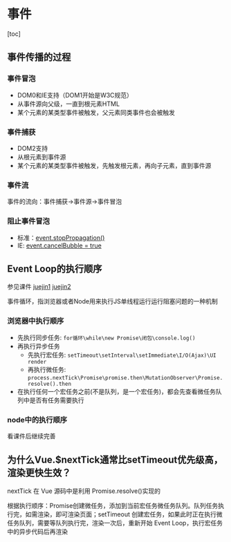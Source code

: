 # 事件

[toc]

## 事件传播的过程

### 事件冒泡

- DOM0和IE支持（DOM1开始是W3C规范）
- 从事件源向父级，一直到根元素HTML
- 某个元素的某类型事件被触发，父元素同类事件也会被触发

### 事件捕获

- DOM2支持
- 从根元素到事件源
- 某个元素的某类型事件被触发，先触发根元素，再向子元素，直到事件源

### 事件流

事件的流向：事件捕获->事件源->事件冒泡

### 阻止事件冒泡

- 标准：[event.stopPropagation()](https://developer.mozilla.org/zh-CN/docs/Web/API/Event/stopPropagation)
- IE: [event.cancelBubble = true](https://developer.mozilla.org/zh-CN/docs/Web/API/Event/cancelBubble)

## Event Loop的执行顺序

参见课件 [juejin1](https://juejin.cn/post/6844904149700575239) [juejin2](https://juejin.cn/post/7001881781125251086)

事件循环，指浏览器或者Node用来执行JS单线程运行运行阻塞问题的一种机制

### 浏览器中执行顺序

- 先执行同步任务: `for循环\while\new Promise\闭包\console.log()`
- 再执行异步任务
  - 先执行宏任务: `setTimeout\setInterval\setImmediate\I/O(Ajax)\UI render`
  - 再执行微任务: `process.nextTick\Promise\promise.then\MutationObserver\Promise.resolve().then`
- 在执行任何一个宏任务之前(不是队列，是一个宏任务)，都会先查看微任务队列中是否有任务需要执行

### node中的执行顺序

看课件后继续完善

## 为什么Vue.$nextTick通常比setTimeout优先级高，渲染更快生效？

nextTick 在 Vue 源码中是利用 Promise.resolve()实现的

根据执行顺序：Promise创建微任务，添加到当前宏任务微任务队列。队列任务执行完，如需渲染，即可渲染页面；setTimeout 创建宏任务，如果此时正在执行微任务队列，需要等队列执行完，渲染一次后，重新开始 Event Loop，执行宏任务中的异步代码后再渲染
